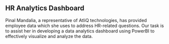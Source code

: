 ## HR Analytics Dashboard

Pinal Mandalia, a representative of AtliQ technologies, has provided employee data which she uses to address HR-related questions. Our task is to assist her in developing a data analytics dashboard using PowerBI to effectively visualize and analyze the data.
